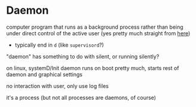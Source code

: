 # Daemon

computer program that runs as a background process rather than being under direct control of the active user (yes pretty much straight from [here](https://en.wikipedia.org/wiki/Daemon_(computing)))

- typically end in `d` (like `supervisord`?)

"daemon" has something to do with silent, or running silently?

on linux, systemD/Init daemon runs on boot pretty much, starts rest of daemon and graphical settings

no interaction with user, only use log files

it's a process (but not all processes are daemons, of course)
